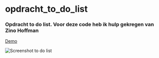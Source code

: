 # opdracht_to_do_list

### Opdracht to do list. Voor deze code heb ik hulp gekregen van Zino Hoffman



[Demo](https://fikriyek94.github.io/opdracht_to_do_list/)


![Screenshot to do list](https://github.com/FikriyeK94/opdracht_to_do_list/edit/main/screenshot.png "Screenshot to do list")


